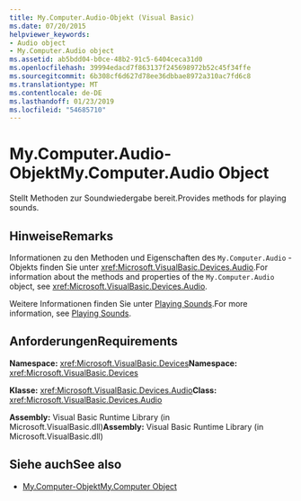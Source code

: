 ```yaml
---
title: My.Computer.Audio-Objekt (Visual Basic)
ms.date: 07/20/2015
helpviewer_keywords:
- Audio object
- My.Computer.Audio object
ms.assetid: ab5bdd04-b0ce-48b2-91c5-6404ceca31d0
ms.openlocfilehash: 39994edacd7f863137f245698972b52c45f34ffe
ms.sourcegitcommit: 6b308cf6d627d78ee36dbbae8972a310ac7fd6c8
ms.translationtype: MT
ms.contentlocale: de-DE
ms.lasthandoff: 01/23/2019
ms.locfileid: "54685710"
---
```

# <a name="mycomputeraudio-object"></a><span data-ttu-id="e17b4-102">My.Computer.Audio-Objekt</span><span class="sxs-lookup"><span data-stu-id="e17b4-102">My.Computer.Audio Object</span></span>
<span data-ttu-id="e17b4-103">Stellt Methoden zur Soundwiedergabe bereit.</span><span class="sxs-lookup"><span data-stu-id="e17b4-103">Provides methods for playing sounds.</span></span>  
  
## <a name="remarks"></a><span data-ttu-id="e17b4-104">Hinweise</span><span class="sxs-lookup"><span data-stu-id="e17b4-104">Remarks</span></span>  
 <span data-ttu-id="e17b4-105">Informationen zu den Methoden und Eigenschaften des `My.Computer.Audio` -Objekts finden Sie unter <xref:Microsoft.VisualBasic.Devices.Audio>.</span><span class="sxs-lookup"><span data-stu-id="e17b4-105">For information about the methods and properties of the `My.Computer.Audio` object, see <xref:Microsoft.VisualBasic.Devices.Audio>.</span></span>  
  
 <span data-ttu-id="e17b4-106">Weitere Informationen finden Sie unter [Playing Sounds](../../../visual-basic/developing-apps/programming/computer-resources/playing-sounds.md).</span><span class="sxs-lookup"><span data-stu-id="e17b4-106">For more information, see [Playing Sounds](../../../visual-basic/developing-apps/programming/computer-resources/playing-sounds.md).</span></span>  
  
## <a name="requirements"></a><span data-ttu-id="e17b4-107">Anforderungen</span><span class="sxs-lookup"><span data-stu-id="e17b4-107">Requirements</span></span>  
 <span data-ttu-id="e17b4-108">**Namespace:** <xref:Microsoft.VisualBasic.Devices></span><span class="sxs-lookup"><span data-stu-id="e17b4-108">**Namespace:** <xref:Microsoft.VisualBasic.Devices></span></span>  
  
 <span data-ttu-id="e17b4-109">**Klasse:** <xref:Microsoft.VisualBasic.Devices.Audio></span><span class="sxs-lookup"><span data-stu-id="e17b4-109">**Class:** <xref:Microsoft.VisualBasic.Devices.Audio></span></span>  
  
 <span data-ttu-id="e17b4-110">**Assembly:** Visual Basic Runtime Library (in Microsoft.VisualBasic.dll)</span><span class="sxs-lookup"><span data-stu-id="e17b4-110">**Assembly:** Visual Basic Runtime Library (in Microsoft.VisualBasic.dll)</span></span>  
  
## <a name="see-also"></a><span data-ttu-id="e17b4-111">Siehe auch</span><span class="sxs-lookup"><span data-stu-id="e17b4-111">See also</span></span>
- [<span data-ttu-id="e17b4-112">My.Computer-Objekt</span><span class="sxs-lookup"><span data-stu-id="e17b4-112">My.Computer Object</span></span>](../../../visual-basic/language-reference/objects/my-computer-object.md)
